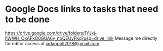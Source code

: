 # Google Docs links to tasks that need to be done


https://drive.google.com/drive/folders/1YJxj-hWWH_OxAFkO0GUA6y_noQEUvFKq?usp=drive_link
Message me directly for editor access at jadanpoll2018@gmail.com